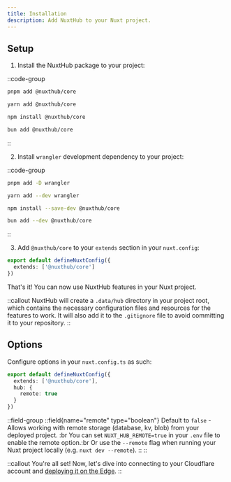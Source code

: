 ```yaml
---
title: Installation
description: Add NuxtHub to your Nuxt project.
---
```



## Setup

1. Install the NuxtHub package to your project:

::code-group

```bash [pnpm]
pnpm add @nuxthub/core
```

```bash [yarn]
yarn add @nuxthub/core
```

```bash [npm]
npm install @nuxthub/core
```

```bash [bun]
bun add @nuxthub/core
```

::

2. Install `wrangler` development dependency to your project:

::code-group

```bash [pnpm]
pnpm add -D wrangler
```

```bash [yarn]
yarn add --dev wrangler
```

```bash [npm]
npm install --save-dev @nuxthub/core
```

```bash [bun]
bun add --dev @nuxthub/core
```

::

3. Add `@nuxthub/core` to your `extends` section in your `nuxt.config`:

```ts [nuxt.config.ts]
export default defineNuxtConfig({
  extends: ['@nuxthub/core']
})
```

That's it! You can now use NuxtHub features in your Nuxt project.

::callout
NuxtHub will create a `.data/hub` directory in your project root, which contains the necessary configuration files and resources for the features to work. It will also add it to the `.gitignore` file to avoid committing it to your repository.
::

## Options

Configure options in your `nuxt.config.ts` as such:

```ts [nuxt.config.ts]
export default defineNuxtConfig({
  extends: ['@nuxthub/core'],
  hub: {
    remote: true
  }
})
```

::field-group
  ::field{name="remote" type="boolean"}
    Default to `false` - Allows working with remote storage (database, kv, blob) from your deployed project. :br
    You can set `NUXT_HUB_REMOTE=true` in your `.env` file to enable the remote option.:br
    Or use the `--remote` flag when running your Nuxt project locally (e.g. `nuxt dev --remote`).
  ::
::

::callout
You're all set! Now, let's dive into connecting to your Cloudflare account and [deploying it on the Edge](/docs/getting-started/deploy).
::
